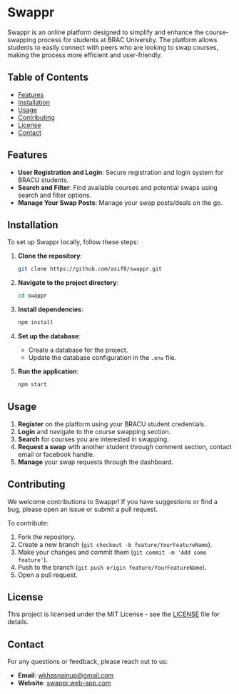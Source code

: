 # Swappr

Swappr is an online platform designed to simplify and enhance the course-swapping process for students at BRAC University. The platform allows students to easily connect with peers who are looking to swap courses, making the process more efficient and user-friendly.

## Table of Contents

- [Features](#features)
- [Installation](#installation)
- [Usage](#usage)
- [Contributing](#contributing)
- [License](#license)
- [Contact](#contact)

## Features

- **User Registration and Login**: Secure registration and login system for BRACU students.
- **Search and Filter**: Find available courses and potential swaps using search and filter options.
- **Manage Your Swap Posts**: Manage your swap posts/deals on the go.
  
## Installation

To set up Swappr locally, follow these steps:

1. **Clone the repository**:
    ```bash
    git clone https://github.com/axif0/swappr.git
    ```
2. **Navigate to the project directory**:
    ```bash
    cd swappr
    ```
3. **Install dependencies**:
    ```bash
    npm install
    ```
4. **Set up the database**:
    - Create a database for the project.
    - Update the database configuration in the `.env` file.

5. **Run the application**:
    ```bash
    npm start
    ```

## Usage

1. **Register** on the platform using your BRACU student credentials.
2. **Login** and navigate to the course swapping section.
3. **Search** for courses you are interested in swapping.
4. **Request a swap** with another student through comment section, contact email or facebook handle.
5. **Manage** your swap requests through the dashboard.

## Contributing

We welcome contributions to Swappr! If you have suggestions or find a bug, please open an issue or submit a pull request.

To contribute:

1. Fork the repository.
2. Create a new branch (`git checkout -b feature/YourFeatureName`).
3. Make your changes and commit them (`git commit -m 'Add some feature'`).
4. Push to the branch (`git push origin feature/YourFeatureName`).
5. Open a pull request.

## License

This project is licensed under the MIT License - see the [LICENSE](LICENSE) file for details.

## Contact

For any questions or feedback, please reach out to us:

- **Email**: wkhasnainup@gmail.com
- **Website**: [swappr.web-app.com](https://swappr.web-app.com)